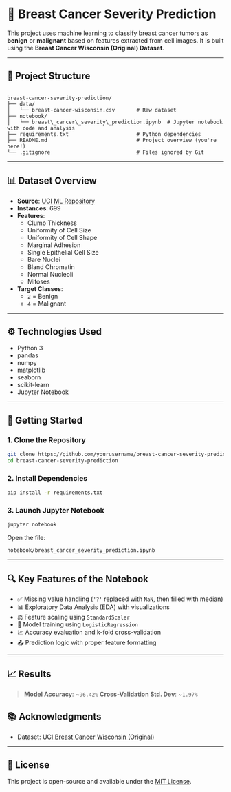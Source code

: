 # 🧠 Breast Cancer Severity Prediction

This project uses machine learning to classify breast cancer tumors as **benign** or **malignant** based on features extracted from cell images. It is built using the **Breast Cancer Wisconsin (Original) Dataset**.

---

## 📂 Project Structure

```

breast-cancer-severity-prediction/
├── data/
│   └── breast-cancer-wisconsin.csv       # Raw dataset
├── notebook/
│   └── breast\_cancer\_severity\_prediction.ipynb  # Jupyter notebook with code and analysis
├── requirements.txt                      # Python dependencies
├── README.md                             # Project overview (you're here!)
└── .gitignore                            # Files ignored by Git

````

---

## 📊 Dataset Overview

- **Source**: [UCI ML Repository](https://archive.ics.uci.edu/ml/datasets/breast+cancer+wisconsin+(original))
- **Instances**: 699
- **Features**:
  - Clump Thickness
  - Uniformity of Cell Size
  - Uniformity of Cell Shape
  - Marginal Adhesion
  - Single Epithelial Cell Size
  - Bare Nuclei
  - Bland Chromatin
  - Normal Nucleoli
  - Mitoses
- **Target Classes**:
  - `2` = Benign
  - `4` = Malignant

---

## ⚙️ Technologies Used

- Python 3
- pandas
- numpy
- matplotlib
- seaborn
- scikit-learn
- Jupyter Notebook

---

## 🚀 Getting Started

### 1. Clone the Repository

```bash
git clone https://github.com/yourusername/breast-cancer-severity-prediction.git
cd breast-cancer-severity-prediction
````

### 2. Install Dependencies

```bash
pip install -r requirements.txt
```

### 3. Launch Jupyter Notebook

```bash
jupyter notebook
```

Open the file:

```
notebook/breast_cancer_severity_prediction.ipynb
```

---

## 🔍 Key Features of the Notebook

* ✅ Missing value handling (`'?'` replaced with `NaN`, then filled with median)
* 📊 Exploratory Data Analysis (EDA) with visualizations
* ⚖️ Feature scaling using `StandardScaler`
* 🧠 Model training using `LogisticRegression`
* 📈 Accuracy evaluation and k-fold cross-validation
* 📤 Prediction logic with proper feature formatting

---

## 📈 Results

> **Model Accuracy**: \~`96.42%`
> **Cross-Validation Std. Dev**: \~`1.97%`

## 📚 Acknowledgments

* Dataset: [UCI Breast Cancer Wisconsin (Original)](https://archive.ics.uci.edu/ml/datasets/breast+cancer+wisconsin+%28original%29)

---

## 📝 License

This project is open-source and available under the [MIT License](LICENSE).

